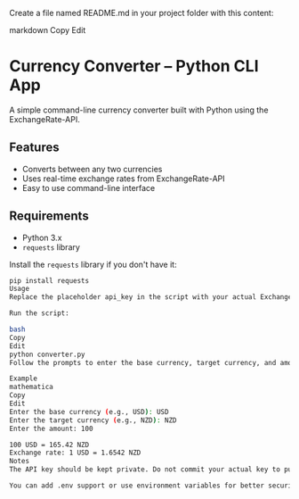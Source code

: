 Create a file named README.md in your project folder with this content:

markdown
Copy
Edit
# Currency Converter – Python CLI App

A simple command-line currency converter built with Python using the ExchangeRate-API.

## Features

- Converts between any two currencies
- Uses real-time exchange rates from ExchangeRate-API
- Easy to use command-line interface

## Requirements

- Python 3.x
- `requests` library

Install the `requests` library if you don't have it:

```bash
pip install requests
Usage
Replace the placeholder api_key in the script with your actual ExchangeRate-API key.

Run the script:

bash
Copy
Edit
python converter.py
Follow the prompts to enter the base currency, target currency, and amount.

Example
mathematica
Copy
Edit
Enter the base currency (e.g., USD): USD
Enter the target currency (e.g., NZD): NZD
Enter the amount: 100

100 USD = 165.42 NZD
Exchange rate: 1 USD = 1.6542 NZD
Notes
The API key should be kept private. Do not commit your actual key to public repositories.

You can add .env support or use environment variables for better security.

